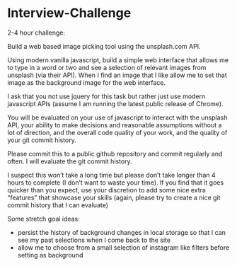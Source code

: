 # Interview-Challenge
2-4 hour challenge:

Build a web based image picking tool using the unsplash.com API.

Using modern vanilla javascript, build a simple web interface that allows me to type in a word or two and see a selection of relevant images from unsplash (via their API). When I find an image that I like allow me to set that image as the background image for the web interface.

I ask that you not use jquery for this task but rather just use modern javascript APIs (assume I am running the latest public release of Chrome).

You will be evaluated on your use of javascript to interact with the unsplash API, your ability to make decisions and reasonable assumptions without a lot of direction, and the overall code quality of your work, and the quality of your git commit history.

Please commit this to a public github repository and commit regularly and often. I will evaluate the git commit history.

I suspect this won’t take a long time but please don’t take longer than 4 hours to complete (I don’t want to waste your time). If you find that it goes quicker than you expect, use your discretion to add some nice extra “features” that showcase your skills (again, please try to create a nice git commit history that I can evaluate)

Some stretch goal ideas:
* persist the history of background changes in local storage so that I can see my past selections when I come back to the site
* allow me to choose from a small selection of instagram like filters before setting as background
